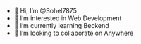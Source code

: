 - 👋 Hi, I’m @Sohel7875
- 👀 I’m interested in Web Development
- 🌱 I’m currently learning Beckend
- 💞️ I’m looking to collaborate on Anywhere


<!---
Sohel7875/Sohel7875 is a ✨ special ✨ repository because its `README.md` (this file) appears on your GitHub profile.
You can click the Preview link to take a look at your changes.
--->
